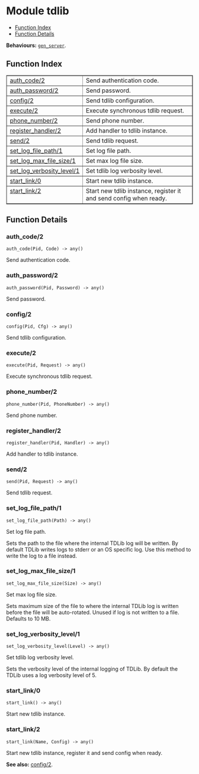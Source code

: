 

# Module tdlib #
* [Function Index](#index)
* [Function Details](#functions)

__Behaviours:__ [`gen_server`](gen_server.md).

<a name="index"></a>

## Function Index ##


<table width="100%" border="1" cellspacing="0" cellpadding="2" summary="function index"><tr><td valign="top"><a href="#auth_code-2">auth_code/2</a></td><td>Send authentication code.</td></tr><tr><td valign="top"><a href="#auth_password-2">auth_password/2</a></td><td>Send password.</td></tr><tr><td valign="top"><a href="#config-2">config/2</a></td><td>Send tdlib configuration.</td></tr><tr><td valign="top"><a href="#execute-2">execute/2</a></td><td>Execute synchronous tdlib request.</td></tr><tr><td valign="top"><a href="#phone_number-2">phone_number/2</a></td><td>Send phone number.</td></tr><tr><td valign="top"><a href="#register_handler-2">register_handler/2</a></td><td>Add handler to tdlib instance.</td></tr><tr><td valign="top"><a href="#send-2">send/2</a></td><td>Send tdlib request.</td></tr><tr><td valign="top"><a href="#set_log_file_path-1">set_log_file_path/1</a></td><td>Set log file path.</td></tr><tr><td valign="top"><a href="#set_log_max_file_size-1">set_log_max_file_size/1</a></td><td>Set max log file size.</td></tr><tr><td valign="top"><a href="#set_log_verbosity_level-1">set_log_verbosity_level/1</a></td><td>Set tdlib log verbosity level.</td></tr><tr><td valign="top"><a href="#start_link-0">start_link/0</a></td><td>Start new tdlib instance.</td></tr><tr><td valign="top"><a href="#start_link-2">start_link/2</a></td><td>Start new tdlib instance, register it and send config when ready.</td></tr></table>


<a name="functions"></a>

## Function Details ##

<a name="auth_code-2"></a>

### auth_code/2 ###

`auth_code(Pid, Code) -> any()`

Send authentication code.

<a name="auth_password-2"></a>

### auth_password/2 ###

`auth_password(Pid, Password) -> any()`

Send password.

<a name="config-2"></a>

### config/2 ###

`config(Pid, Cfg) -> any()`

Send tdlib configuration.

<a name="execute-2"></a>

### execute/2 ###

`execute(Pid, Request) -> any()`

Execute synchronous tdlib request.

<a name="phone_number-2"></a>

### phone_number/2 ###

`phone_number(Pid, PhoneNumber) -> any()`

Send phone number.

<a name="register_handler-2"></a>

### register_handler/2 ###

`register_handler(Pid, Handler) -> any()`

Add handler to tdlib instance.

<a name="send-2"></a>

### send/2 ###

`send(Pid, Request) -> any()`

Send tdlib request.

<a name="set_log_file_path-1"></a>

### set_log_file_path/1 ###

`set_log_file_path(Path) -> any()`

Set log file path.

Sets the path to the file where the internal TDLib log will be written.
By default TDLib writes logs to stderr or an OS specific log. Use this
method to write the log to a file instead.

<a name="set_log_max_file_size-1"></a>

### set_log_max_file_size/1 ###

`set_log_max_file_size(Size) -> any()`

Set max log file size.

Sets maximum size of the file to where the internal TDLib log is
written before the file will be auto-rotated. Unused if log is not
written to a file. Defaults to 10 MB.

<a name="set_log_verbosity_level-1"></a>

### set_log_verbosity_level/1 ###

`set_log_verbosity_level(Level) -> any()`

Set tdlib log verbosity level.

Sets the verbosity level of the internal logging of TDLib. By default
the TDLib uses a log verbosity level of 5.

<a name="start_link-0"></a>

### start_link/0 ###

`start_link() -> any()`

Start new tdlib instance.

<a name="start_link-2"></a>

### start_link/2 ###

`start_link(Name, Config) -> any()`

Start new tdlib instance, register it and send config when ready.

__See also:__ [config/2](#config-2).

